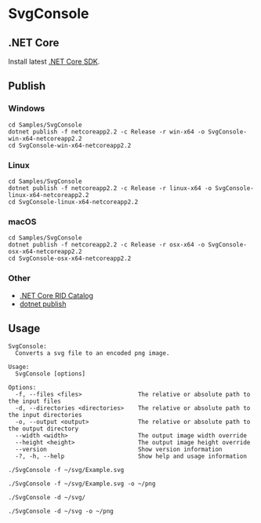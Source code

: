# SvgConsole

## .NET Core

Install latest [.NET Core SDK](https://dotnet.microsoft.com/download).

## Publish

### Windows

```
cd Samples/SvgConsole
dotnet publish -f netcoreapp2.2 -c Release -r win-x64 -o SvgConsole-win-x64-netcoreapp2.2
cd SvgConsole-win-x64-netcoreapp2.2
```

### Linux

```
cd Samples/SvgConsole
dotnet publish -f netcoreapp2.2 -c Release -r linux-x64 -o SvgConsole-linux-x64-netcoreapp2.2
cd SvgConsole-linux-x64-netcoreapp2.2
```

### macOS

```
cd Samples/SvgConsole
dotnet publish -f netcoreapp2.2 -c Release -r osx-x64 -o SvgConsole-osx-x64-netcoreapp2.2
cd SvgConsole-osx-x64-netcoreapp2.2
```

### Other

* [.NET Core RID Catalog](https://docs.microsoft.com/en-us/dotnet/core/rid-catalog)
* [dotnet publish](https://docs.microsoft.com/en-us/dotnet/core/tools/dotnet-publish)

## Usage

```
SvgConsole:
  Converts a svg file to an encoded png image.

Usage:
  SvgConsole [options]

Options:
  -f, --files <files>                The relative or absolute path to the input files
  -d, --directories <directories>    The relative or absolute path to the input directories
  -o, --output <output>              The relative or absolute path to the output directory
  --width <width>                    The output image width override
  --height <height>                  The output image height override
  --version                          Show version information
  -?, -h, --help                     Show help and usage information
```

```
./SvgConsole -f ~/svg/Example.svg
```

```
./SvgConsole -f ~/svg/Example.svg -o ~/png
```

```
./SvgConsole -d ~/svg/
```

```
./SvgConsole -d ~/svg -o ~/png
```
